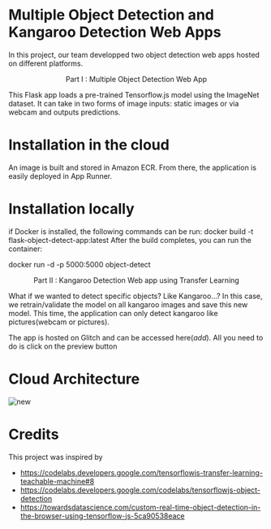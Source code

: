 # Multiple Object Detection and Kangaroo Detection Web Apps 


In this project, our team developped two object detection web apps hosted on different platforms. 

<p align="center">Part I : Multiple Object Detection Web App</p>

This Flask app loads a pre-trained Tensorflow.js model using the ImageNet dataset. It can take in two forms of image inputs: static images or via webcam and outputs predictions. 

# Installation in the cloud

An image is built and stored in Amazon ECR. From there, the application is easily  deployed  in App Runner.

# Installation locally

if Docker is installed, the following commands can be run:
docker build -t flask-object-detect-app:latest
After the build completes, you can run the container:

docker run -d -p 5000:5000 object-detect


<p align="center">Part II : Kangaroo Detection Web app using Transfer Learning</p>

What if we wanted to detect specific objects? Like Kangaroo...? In this case, we retrain/validate the model on all kangaroo images and save this new model. This time, the application can only detect kangaroo like pictures(webcam or pictures).

The app is hosted on Glitch and can be accessed here(*add*). All you need to do is click on the preview button


# Cloud Architecture

![new](https://user-images.githubusercontent.com/47464258/164947189-8655c683-3252-4c80-8a00-dcfc42ad2a61.png)

# Credits
This project was inspired by
- https://codelabs.developers.google.com/tensorflowjs-transfer-learning-teachable-machine#8
- https://codelabs.developers.google.com/codelabs/tensorflowjs-object-detection
- https://towardsdatascience.com/custom-real-time-object-detection-in-the-browser-using-tensorflow-js-5ca90538eace
